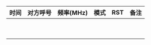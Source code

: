 | 时间 | **对方呼号** | **频率(MHz)** | **模式** | **RST** | **备注** |
| :--: | :----------: | :-----------: | :------: | :-----: | :------: |
|      |              |               |          |         |          |
|      |              |               |          |         |          |
|      |              |               |          |         |          |
|      |              |               |          |         |          |
|      |              |               |          |         |          |
|      |              |               |          |         |          |
|      |              |               |          |         |          |
|      |              |               |          |         |          |
|      |              |               |          |         |          |
